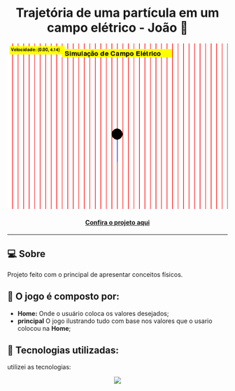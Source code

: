 <h1 align="center">Trajetória de uma partícula em um campo elétrico - João 👾</h1>

![Imagem do projeto finalizado](campo.png)

<h4 align="center"><a href="https://jedev1.github.io/portifolio-joao/">Confira o projeto aqui</a></h4>

---

## 💻 Sobre

Projeto feito com o principal de apresentar conceitos físicos.

## 🤯 O jogo é composto por:

- **Home:** Onde o usuário coloca os valores desejados;
- **principal** O jogo ilustrando tudo com base nos valores que o usario colocou na **Home**;

## 🧠 Tecnologias utilizadas:

utilizei as tecnologias:

<p align="center">
  <a href="https://github.com/Jedev1">
    <img src="https://skillicons.dev/icons?i=python" />
  </a>
</p>
